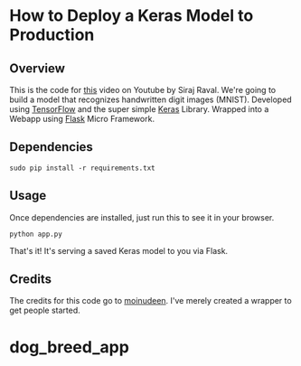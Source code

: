 # How to Deploy a Keras Model to Production


## Overview

This is the code for [this](https://youtu.be/f6Bf3gl4hWY) video on Youtube by Siraj Raval. We're going to build a model that recognizes handwritten digit images (MNIST).  Developed using [TensorFlow](https://www.tensorflow.org/) and the super simple [Keras](http://keras.io/) Library. Wrapped into a Webapp using [Flask](http://flask.pocoo.org/) Micro Framework.

## Dependencies

```sudo pip install -r requirements.txt```

## Usage

Once dependencies are installed, just run this to see it in your browser. 

```python app.py```

That's it! It's serving a saved Keras model to you via Flask. 

## Credits

The credits for this code go to [moinudeen](https://github.com/moinudeen). I've merely created a wrapper to get people started.

# dog_breed_app

